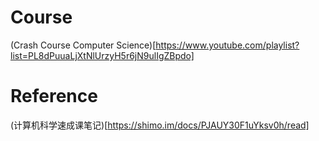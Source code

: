 # Course

(Crash Course Computer Science)[https://www.youtube.com/playlist?list=PL8dPuuaLjXtNlUrzyH5r6jN9ulIgZBpdo]

# Reference

(计算机科学速成课笔记)[https://shimo.im/docs/PJAUY30F1uYksv0h/read]
